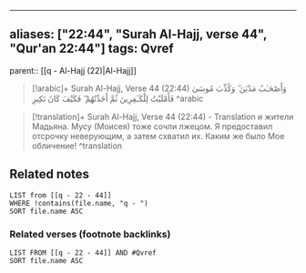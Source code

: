 
---
aliases: ["22:44", "Surah Al-Hajj, verse 44", "Qur'an 22:44"]
tags: Qvref
---

parent:: [[q - Al-Hajj (22)|Al-Hajj]]

> [!arabic]+ Surah Al-Hajj, Verse 44 (22:44)
> <span class="quran-arabic">وَأَصْحَـٰبُ مَدْيَنَ ۖ وَكُذِّبَ مُوسَىٰ فَأَمْلَيْتُ لِلْكَـٰفِرِينَ ثُمَّ أَخَذْتُهُمْ ۖ فَكَيْفَ كَانَ نَكِيرِ</span>
^arabic

> [!translation]+ Surah Al-Hajj, Verse 44 (22:44) - Translation
> и жители Мадьяна. Мусу (Моисея) тоже сочли лжецом. Я предоставил отсрочку неверующим, а затем схватил их. Каким же было Мое обличение!
^translation



## Related notes
```dataview
LIST from [[q - 22 - 44]]
WHERE !contains(file.name, "q - ")
SORT file.name ASC
```

### Related verses (footnote backlinks)
```dataview
LIST FROM [[q - 22 - 44]] AND #Qvref
SORT file.name ASC
```

